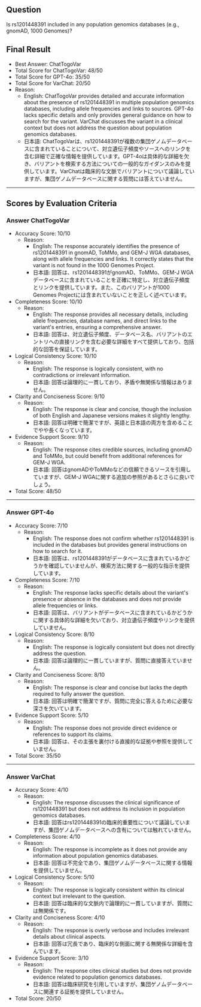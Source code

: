 ## Question

Is rs1201448391 included in any population genomics databases (e.g., gnomAD, 1000 Genomes)?

## Final Result

- Best Answer: ChatTogoVar
- Total Score for ChatTogoVar: 48/50
- Total Score for GPT-4o: 35/50
- Total Score for VarChat: 20/50
- Reason:
  - English: ChatTogoVar provides detailed and accurate information about the presence of rs1201448391 in multiple population genomics databases, including allele frequencies and links to sources. GPT-4o lacks specific details and only provides general guidance on how to search for the variant. VarChat discusses the variant in a clinical context but does not address the question about population genomics databases.
  - 日本語: ChatTogoVarは、rs1201448391が複数の集団ゲノムデータベースに含まれていることについて、対立遺伝子頻度やソースへのリンクを含む詳細で正確な情報を提供しています。GPT-4oは具体的な詳細を欠き、バリアントを検索する方法についての一般的なガイダンスのみを提供しています。VarChatは臨床的な文脈でバリアントについて議論していますが、集団ゲノムデータベースに関する質問には答えていません。

---

## Scores by Evaluation Criteria

### Answer ChatTogoVar
- Accuracy Score: 10/10
  - Reason: 
    - English: The response accurately identifies the presence of rs1201448391 in gnomAD, ToMMo, and GEM-J WGA databases, along with allele frequencies and links. It correctly states that the variant is not found in the 1000 Genomes Project.
    - 日本語: 回答は、rs1201448391がgnomAD、ToMMo、GEM-J WGAデータベースに含まれていることを正確に特定し、対立遺伝子頻度とリンクを提供しています。また、このバリアントが1000 Genomes Projectには含まれていないことを正しく述べています。
- Completeness Score: 10/10
  - Reason: 
    - English: The response provides all necessary details, including allele frequencies, database names, and direct links to the variant's entries, ensuring a comprehensive answer.
    - 日本語: 回答は、対立遺伝子頻度、データベース名、バリアントのエントリへの直接リンクを含む必要な詳細をすべて提供しており、包括的な回答を保証しています。
- Logical Consistency Score: 10/10
  - Reason: 
    - English: The response is logically consistent, with no contradictions or irrelevant information.
    - 日本語: 回答は論理的に一貫しており、矛盾や無関係な情報はありません。
- Clarity and Conciseness Score: 9/10
  - Reason: 
    - English: The response is clear and concise, though the inclusion of both English and Japanese versions makes it slightly lengthy.
    - 日本語: 回答は明確で簡潔ですが、英語と日本語の両方を含めることでやや長くなっています。
- Evidence Support Score: 9/10
  - Reason: 
    - English: The response cites credible sources, including gnomAD and ToMMo, but could benefit from additional references for GEM-J WGA.
    - 日本語: 回答はgnomADやToMMoなどの信頼できるソースを引用していますが、GEM-J WGAに関する追加の参照があるとさらに良いでしょう。
- Total Score: 48/50

---

### Answer GPT-4o
- Accuracy Score: 7/10
  - Reason: 
    - English: The response does not confirm whether rs1201448391 is included in the databases but provides general instructions on how to search for it.
    - 日本語: 回答は、rs1201448391がデータベースに含まれているかどうかを確認していませんが、検索方法に関する一般的な指示を提供しています。
- Completeness Score: 7/10
  - Reason: 
    - English: The response lacks specific details about the variant's presence or absence in the databases and does not provide allele frequencies or links.
    - 日本語: 回答は、バリアントがデータベースに含まれているかどうかに関する具体的な詳細を欠いており、対立遺伝子頻度やリンクを提供していません。
- Logical Consistency Score: 8/10
  - Reason: 
    - English: The response is logically consistent but does not directly address the question.
    - 日本語: 回答は論理的に一貫していますが、質問に直接答えていません。
- Clarity and Conciseness Score: 8/10
  - Reason: 
    - English: The response is clear and concise but lacks the depth required to fully answer the question.
    - 日本語: 回答は明確で簡潔ですが、質問に完全に答えるために必要な深さを欠いています。
- Evidence Support Score: 5/10
  - Reason: 
    - English: The response does not provide direct evidence or references to support its claims.
    - 日本語: 回答は、その主張を裏付ける直接的な証拠や参照を提供していません。
- Total Score: 35/50

---

### Answer VarChat
- Accuracy Score: 4/10
  - Reason: 
    - English: The response discusses the clinical significance of rs1201448391 but does not address its inclusion in population genomics databases.
    - 日本語: 回答はrs1201448391の臨床的重要性について議論していますが、集団ゲノムデータベースへの含有については触れていません。
- Completeness Score: 4/10
  - Reason: 
    - English: The response is incomplete as it does not provide any information about population genomics databases.
    - 日本語: 回答は不完全であり、集団ゲノムデータベースに関する情報を提供していません。
- Logical Consistency Score: 5/10
  - Reason: 
    - English: The response is logically consistent within its clinical context but irrelevant to the question.
    - 日本語: 回答は臨床的な文脈内で論理的に一貫していますが、質問には無関係です。
- Clarity and Conciseness Score: 4/10
  - Reason: 
    - English: The response is overly verbose and includes irrelevant details about clinical aspects.
    - 日本語: 回答は冗長であり、臨床的な側面に関する無関係な詳細を含んでいます。
- Evidence Support Score: 3/10
  - Reason: 
    - English: The response cites clinical studies but does not provide evidence related to population genomics databases.
    - 日本語: 回答は臨床研究を引用していますが、集団ゲノムデータベースに関連する証拠を提供していません。
- Total Score: 20/50